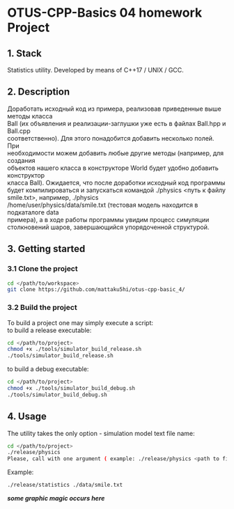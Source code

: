 # OTUS-CPP-Basics 04 homework Project

## 1. Stack
Statistics utility.
Developed by means of C++17 / UNIX / GCC.

## 2. Description
Доработать исходный код из примера, реализовав приведенные выше методы класса  
Ball (их объявления и реализации-заглушки уже есть в файлах Ball.hpp и Ball.сpp  
соответственно). Для этого понадобится добавить несколько полей. При  
необходимости можем добавить любые другие методы (например, для создания  
объектов нашего класса в конструкторе World будет удобно добавить конструктор  
класса Ball).
Ожидается, что после доработки исходный код программы будет компилироваться и
запускаться командой ./physics <путь к файлу smile.txt>, например, ./physics  
/home/user/physics/data/smile.txt (тестовая модель находится в подкаталоге data  
примера), а в ходе работы программы увидим процесс симуляции столкновений
шаров, завершающийся упорядоченной структурой.

## 3. Getting started
### 3.1 Clone the project 
```bash
cd </path/to/workspace>
git clone https://github.com/mattaku5hi/otus-cpp-basic_4/
```
### 3.2 Build the project
To build a project one may simply execute a script:  
to build a release executable:
```bash
cd </path/to/project>
chmod +x ./tools/simulator_build_release.sh
./tools/simulator_build_release.sh  
```
to build a debug executable:
```bash
cd </path/to/project>
chmod +x ./tools/simulator_build_debug.sh
./tools/simulator_build_debug.sh  
```

## 4. Usage
The utility takes the only option - simulation model text file name:
```bash
cd </path/to/project>
./release/physics
Please, call with one argument ( example: ./release/physics <path to file smile.txt> )
```
Example:
```bash
./release/statistics ./data/smile.txt
```
***some graphic magic occurs here***

